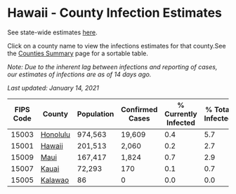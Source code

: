 # Hawaii - County Infection Estimates

See state-wide estimates [here](/infections/us-hi).

Click on a county name to view the infections estimates for that county.See the [Counties Summary](/infections/summary-counties) page for a sortable table.

*Note: Due to the inherent lag between infections and reporting of cases, our estimates of infections are as of 14 days ago.*

*Last updated: January 14, 2021*

|   FIPS Code |               County |   Population |   Confirmed Cases |   % Currently Infected |   % Total Infected |
|-------------|----------------------|--------------|-------------------|------------------------|--------------------|
|       15003 | [Honolulu](honolulu) |      974,563 |            19,609 |                    0.4 |                5.7 |
|       15001 |     [Hawaii](hawaii) |      201,513 |             2,060 |                    0.2 |                2.7 |
|       15009 |         [Maui](maui) |      167,417 |             1,824 |                    0.7 |                2.9 |
|       15007 |       [Kauai](kauai) |       72,293 |               170 |                    0.1 |                0.7 |
|       15005 |   [Kalawao](kalawao) |           86 |                 0 |                    0.0 |                0.0 |
